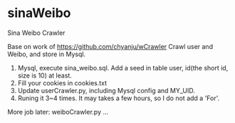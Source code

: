 sinaWeibo
=========

Sina Weibo Crawler

Base on work of https://github.com/chyanju/wCrawler
Crawl user and Weibo, and store in Mysql.

1. Mysql, execute sina_weibo.sql. Add a seed in table user, id(the short id, size is 10) at least.
2. Fill your cookies in cookies.txt
3. Update userCrawler.py, including Mysql config and MY_UID.
4. Runing it 3~4 times. It may takes a few hours, so I do not add a 'For'.


More job later: weiboCrawler.py ... 
